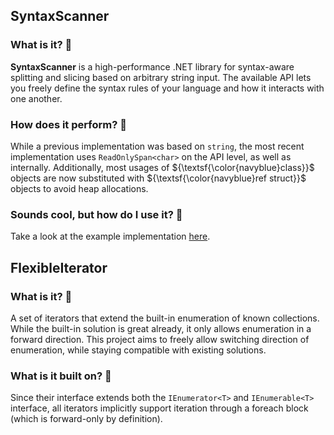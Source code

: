 ## SyntaxScanner

### What is it? :star2:

**SyntaxScanner** is a high-performance .NET library for syntax-aware splitting and slicing based on arbitrary string input. The available API lets you freely define the syntax rules of your language and how it interacts with one another.

### How does it perform? :rocket:

While a previous implementation was based on `string`, the most recent implementation uses `ReadOnlySpan<char>` on the API level, as well as internally.
Additionally, most usages of ${\textsf{\color{navyblue}class}}$ objects are now substituted with ${\textsf{\color{navyblue}ref struct}}$ objects to avoid heap allocations.

### Sounds cool, but how do I use it? :eyes:

Take a look at the example implementation [here](/Examples/Example.SyntaxScanner/).


## FlexibleIterator

### What is it? :star2:

A set of iterators that extend the built-in enumeration of known collections. While the built-in solution is great already, it only allows enumeration in a forward direction.
This project aims to freely allow switching direction of enumeration, while staying compatible with existing solutions.

### What is it built on? :wrench:

Since their interface extends both the `IEnumerator<T>` and `IEnumerable<T>` interface, all iterators implicitly support iteration through a foreach block (which is forward-only by definition).
